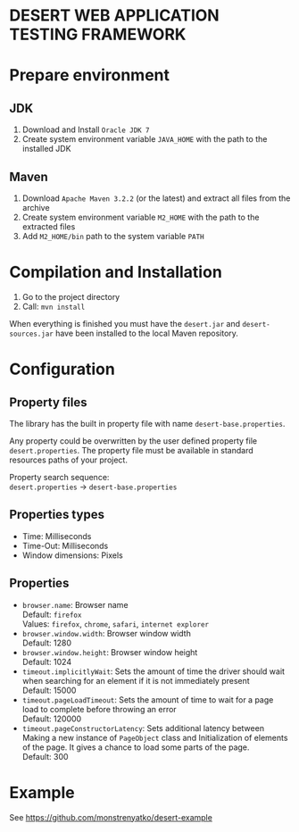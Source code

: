 DESERT WEB APPLICATION TESTING FRAMEWORK
========================================

Prepare environment
===================

JDK
---
1. Download and Install `Oracle JDK 7`
2. Create system environment variable `JAVA_HOME` with the path to the installed JDK

Maven
-----
1. Download `Apache Maven 3.2.2` (or the latest) and extract all files from the archive
2. Create system environment variable `M2_HOME` with the path to the extracted files
3. Add `M2_HOME/bin` path to the system variable `PATH`

Compilation and Installation
============================
1. Go to the project directory
2. Call: `mvn install`

When everything is finished you must have the `desert.jar` and `desert-sources.jar`
have been installed to the local Maven repository.

Configuration
=============

Property files
--------------
The library has the built in property file with name `desert-base.properties`.

Any property could be overwritten by the user defined property file `desert.properties`.
The property file must be available in standard resources paths of your project.

Property search sequence:
<br/> `desert.properties` -> `desert-base.properties`

Properties types
----------------
- Time: Milliseconds
- Time-Out: Milliseconds
- Window dimensions: Pixels

Properties
----------
- `browser.name`: Browser name
<br/> Default: `firefox`
<br/> Values: `firefox`, `chrome`, `safari`, `internet explorer`
- `browser.window.width`: Browser window width
<br/> Default: 1280
- `browser.window.height`: Browser window height
<br/> Default: 1024
- `timeout.implicitlyWait`: Sets the amount of time the driver should
wait when searching for an element if it is not immediately present
<br/> Default: 15000
- `timeout.pageLoadTimeout`: Sets the amount of time to wait for a page load
to complete before throwing an error
<br/> Default: 120000
- `timeout.pageConstructorLatency`: Sets additional latency between Making
a new instance of `PageObject` class and Initialization of elements of the page.
It gives a chance to load some parts of the page.
<br/> Default: 300

Example
=======
See https://github.com/monstrenyatko/desert-example
